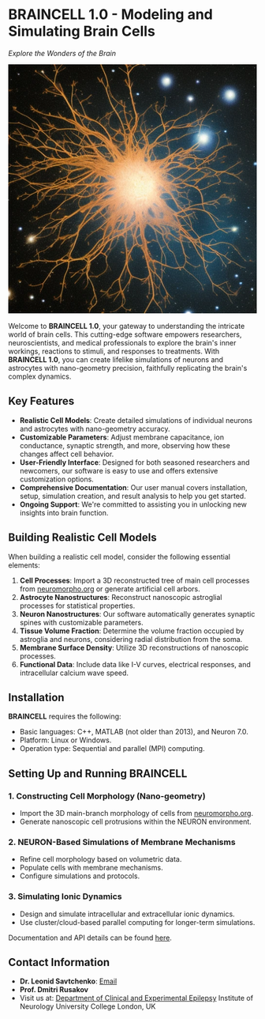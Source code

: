 # BRAINCELL 1.0 - Modeling and Simulating Brain Cells
*Explore the Wonders of the Brain*

![Brain Cell](https://github.com/LeonidSavtchenko/BrainCellNew/blob/main/2696937247-astrocyte.jpg)

Welcome to **BRAINCELL 1.0**, your gateway to understanding the intricate world of brain cells. This cutting-edge software empowers researchers, neuroscientists, and medical professionals to explore the brain's inner workings, reactions to stimuli, and responses to treatments. With **BRAINCELL 1.0**, you can create lifelike simulations of neurons and astrocytes with nano-geometry precision, faithfully replicating the brain's complex dynamics.

## Key Features
- **Realistic Cell Models**: Create detailed simulations of individual neurons and astrocytes with nano-geometry accuracy.
- **Customizable Parameters**: Adjust membrane capacitance, ion conductance, synaptic strength, and more, observing how these changes affect cell behavior.
- **User-Friendly Interface**: Designed for both seasoned researchers and newcomers, our software is easy to use and offers extensive customization options.
- **Comprehensive Documentation**: Our user manual covers installation, setup, simulation creation, and result analysis to help you get started.
- **Ongoing Support**: We're committed to assisting you in unlocking new insights into brain function.

## Building Realistic Cell Models
When building a realistic cell model, consider the following essential elements:
1. **Cell Processes**: Import a 3D reconstructed tree of main cell processes from [neuromorpho.org](https://neuromorpho.org/) or generate artificial cell arbors.
2. **Astrocyte Nanostructures**: Reconstruct nanoscopic astroglial processes for statistical properties.
3. **Neuron Nanostructures**: Our software automatically generates synaptic spines with customizable parameters.
4. **Tissue Volume Fraction**: Determine the volume fraction occupied by astroglia and neurons, considering radial distribution from the soma.
5. **Membrane Surface Density**: Utilize 3D reconstructions of nanoscopic processes.
6. **Functional Data**: Include data like I-V curves, electrical responses, and intracellular calcium wave speed.

## Installation
**BRAINCELL** requires the following:
- Basic languages: C++, MATLAB (not older than 2013), and Neuron 7.0.
- Platform: Linux or Windows.
- Operation type: Sequential and parallel (MPI) computing.

## Setting Up and Running BRAINCELL
### 1. Constructing Cell Morphology (Nano-geometry)
- Import the 3D main-branch morphology of cells from [neuromorpho.org](https://neuromorpho.org/).
- Generate nanoscopic cell protrusions within the NEURON environment.

### 2. NEURON-Based Simulations of Membrane Mechanisms
- Refine cell morphology based on volumetric data.
- Populate cells with membrane mechanisms.
- Configure simulations and protocols.

### 3. Simulating Ionic Dynamics
- Design and simulate intracellular and extracellular ionic dynamics.
- Use cluster/cloud-based parallel computing for longer-term simulations.

Documentation and API details can be found [here](https://github.com/LeonidSavtchenko/BrainCellNew).

## Contact Information
- **Dr. Leonid Savtchenko**: [Email](mailto:savtchenko#yahoo.com)
- **Prof. Dmitri Rusakov**
- Visit us at:
  [Department of Clinical and Experimental Epilepsy](http://www.ucl.ac.uk/ion/departments/epilepsy/themes/synaptic-imaging)
  Institute of Neurology
  University College London, UK
